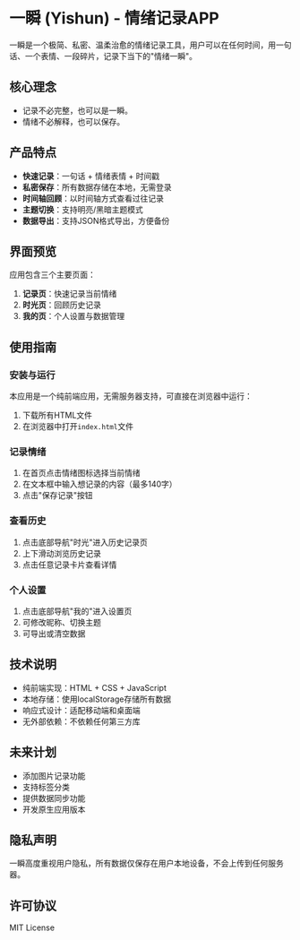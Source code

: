 # 一瞬 (Yishun) - 情绪记录APP

一瞬是一个极简、私密、温柔治愈的情绪记录工具，用户可以在任何时间，用一句话、一个表情、一段碎片，记录下当下的"情绪一瞬"。

## 核心理念

- 记录不必完整，也可以是一瞬。
- 情绪不必解释，也可以保存。

## 产品特点

- **快速记录**：一句话 + 情绪表情 + 时间戳
- **私密保存**：所有数据存储在本地，无需登录
- **时间轴回顾**：以时间轴方式查看过往记录
- **主题切换**：支持明亮/黑暗主题模式
- **数据导出**：支持JSON格式导出，方便备份

## 界面预览

应用包含三个主要页面：

1. **记录页**：快速记录当前情绪
2. **时光页**：回顾历史记录
3. **我的页**：个人设置与数据管理

## 使用指南

### 安装与运行

本应用是一个纯前端应用，无需服务器支持，可直接在浏览器中运行：

1. 下载所有HTML文件
2. 在浏览器中打开`index.html`文件

### 记录情绪

1. 在首页点击情绪图标选择当前情绪
2. 在文本框中输入想记录的内容（最多140字）
3. 点击"保存记录"按钮

### 查看历史

1. 点击底部导航"时光"进入历史记录页
2. 上下滑动浏览历史记录
3. 点击任意记录卡片查看详情

### 个人设置

1. 点击底部导航"我的"进入设置页
2. 可修改昵称、切换主题
3. 可导出或清空数据

## 技术说明

- 纯前端实现：HTML + CSS + JavaScript
- 本地存储：使用localStorage存储所有数据
- 响应式设计：适配移动端和桌面端
- 无外部依赖：不依赖任何第三方库

## 未来计划

- 添加图片记录功能
- 支持标签分类
- 提供数据同步功能
- 开发原生应用版本

## 隐私声明

一瞬高度重视用户隐私，所有数据仅保存在用户本地设备，不会上传到任何服务器。

## 许可协议

MIT License 